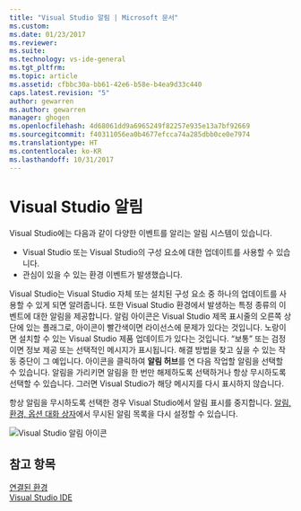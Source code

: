 ```yaml
---
title: "Visual Studio 알림 | Microsoft 문서"
ms.custom: 
ms.date: 01/23/2017
ms.reviewer: 
ms.suite: 
ms.technology: vs-ide-general
ms.tgt_pltfrm: 
ms.topic: article
ms.assetid: cfbbc30a-bb61-42e6-b58e-b4ea9d33c440
caps.latest.revision: "5"
author: gewarren
ms.author: gewarren
manager: ghogen
ms.openlocfilehash: 4d68061dd9a6965249f82257e935e13a7bf92669
ms.sourcegitcommit: f40311056ea0b4677efcca74a285dbb0ce0e7974
ms.translationtype: HT
ms.contentlocale: ko-KR
ms.lasthandoff: 10/31/2017
---
```

# <a name="visual-studio-notifications"></a>Visual Studio 알림
Visual Studio에는 다음과 같이 다양한 이벤트를 알리는 알림 시스템이 있습니다.  

- Visual Studio 또는 Visual Studio의 구성 요소에 대한 업데이트를 사용할 수 있습니다.  
- 관심이 있을 수 있는 환경 이벤트가 발생했습니다.  
  
Visual Studio는 Visual Studio 자체 또는 설치된 구성 요소 중 하나의 업데이트를 사용할 수 있게 되면 알려줍니다. 또한 Visual Studio 환경에서 발생하는 특정 종류의 이벤트에 대한 알림을 제공합니다. 알림 아이콘은 Visual Studio 제목 표시줄의 오른쪽 상단에 있는 플래그로, 아이콘이 빨간색이면 라이선스에 문제가 있다는 것입니다. 노랑이면 설치할 수 있는 Visual Studio 제품 업데이트가 있다는 것입니다. “보통” 또는 검정이면 정보 제공 또는 선택적인 메시지가 표시됩니다. 해결 방법을 찾고 싶을 수 있는 작동 중단이 그 예입니다. 아이콘을 클릭하여 **알림 허브**를 연 다음 작업할 알림을 선택할 수 있습니다. 알림을 가리키면 알림을 한 번만 해제하도록 선택하거나 항상 무시하도록 선택할 수 있습니다. 그러면 Visual Studio가 해당 메시지를 다시 표시하지 않습니다.  
  
항상 알림을 무시하도록 선택한 경우 Visual Studio에서 알림 표시를 중지합니다. [알림, 환경, 옵션 대화 상자](../ide/reference/notifications-environment-options-dialog-box.md)에서 무시된 알림 목록을 다시 설정할 수 있습니다.  
  
![Visual Studio 알림 아이콘](../ide/media/vs2015_notificationicon.png "vs2015_NotificationIcon")  
  
## <a name="see-also"></a>참고 항목  
[연결된 환경](../ide/connected-environment.md)  
[Visual Studio IDE](../ide/visual-studio-ide.md)  
